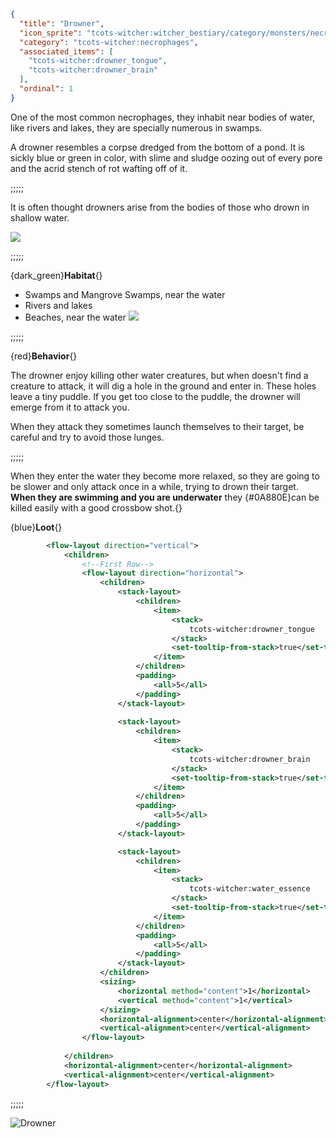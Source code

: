 ```json
{
  "title": "Drowner",
  "icon_sprite": "tcots-witcher:witcher_bestiary/category/monsters/necrophages/drowner",
  "category": "tcots-witcher:necrophages",
  "associated_items": [
    "tcots-witcher:drowner_tongue",
    "tcots-witcher:drowner_brain"
  ],
  "ordinal": 1
}
```

One of the most common necrophages, they inhabit near bodies of water, like rivers and lakes, they are specially 
numerous in swamps.

A drowner resembles a corpse dredged from the bottom of a pond. It is sickly blue or green in color,
with slime and sludge oozing out of every pore and the acrid stench of rot wafting off of it.

;;;;;

It is often thought drowners arise from the bodies of those who drown in shallow water.

![](tcots-witcher:textures/gui/sprites/witcher_bestiary/entries/drowner/drowner_running.png,fit)

;;;;;

{dark_green}**Habitat**{} 
- Swamps and Mangrove Swamps, near the water
- Rivers and lakes
- Beaches, near the water
![](tcots-witcher:textures/gui/sprites/witcher_bestiary/entries/drowner/drowner_swimming.png,fit)

;;;;;

{red}**Behavior**{}

The drowner enjoy killing other water creatures, but when doesn't find a creature to attack, 
it will dig a hole in the ground and enter in.
These holes leave a tiny puddle.
If you get too close to the puddle, the drowner will emerge from it to attack you.


When they attack they sometimes launch themselves to their target, be careful and try to avoid those lunges.

;;;;;

When they enter the water they become more relaxed, so they 
are going to be slower and only attack once in a while,
trying to drown their target. 
__When they are swimming and you are underwater__ they {#0A880E}can be killed easily with a good
crossbow shot.{}

{blue}**Loot**{}
```xml owo-ui
        <flow-layout direction="vertical">
            <children>
                <!--First Row-->
                <flow-layout direction="horizontal">
                    <children>
                        <stack-layout>
                            <children>
                                <item>
                                    <stack>
                                        tcots-witcher:drowner_tongue
                                    </stack>
                                    <set-tooltip-from-stack>true</set-tooltip-from-stack>
                                </item>
                            </children>
                            <padding>
                                <all>5</all>
                            </padding>
                        </stack-layout>
                        
                        <stack-layout>
                            <children>
                                <item>
                                    <stack>
                                        tcots-witcher:drowner_brain
                                    </stack>
                                    <set-tooltip-from-stack>true</set-tooltip-from-stack>
                                </item>
                            </children>
                            <padding>
                                <all>5</all>
                            </padding>
                        </stack-layout>

                        <stack-layout>
                            <children>
                                <item>
                                    <stack>
                                        tcots-witcher:water_essence
                                    </stack>
                                    <set-tooltip-from-stack>true</set-tooltip-from-stack>
                                </item>
                            </children>
                            <padding>
                                <all>5</all>
                            </padding>
                        </stack-layout>
                    </children>
                    <sizing>
                        <horizontal method="content">1</horizontal>
                        <vertical method="content">1</vertical>
                    </sizing>
                    <horizontal-alignment>center</horizontal-alignment>
                    <vertical-alignment>center</vertical-alignment>
                </flow-layout>
                
            </children>
            <horizontal-alignment>center</horizontal-alignment>
            <vertical-alignment>center</vertical-alignment>
        </flow-layout>
```

;;;;;




![Drowner](tcots-witcher:textures/gui/sprites/witcher_bestiary/entries/drowner/drowner_full.png,fit)
